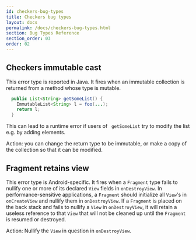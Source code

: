 ```yaml
---
id: checkers-bug-types
title: Checkers bug types
layout: docs
permalink: /docs/checkers-bug-types.html
section: Bug Types Reference
section_order: 03
order: 02
---
```


## <a name="CHECKERS_IMMUTABLE_CAST"></a>Checkers immutable cast

This error type is reported in Java. It fires when an immutable collection is returned from a method whose type is mutable.

```java
  public List<String> getSomeList() {
    ImmutableList<String> l = foo(...);
    return l;
  }
```

This can lead to a runtime error if users of ` getSomeList` try to modify the list e.g. by adding elements.

Action: you can change the return type to be immutable, or make a copy of the collection so that it can be modified.

## <a name="FRAGMENT_RETAINS_VIEW"></a>Fragment retains view

This error type is Android-specific. It fires when a `Fragment` type fails to nullify one or more of its declared `View` fields in `onDestroyView`. In performance-sensitive applications, a `Fragment` should initialize all `View`'s in `onCreateView` and nullify them in `onDestroyView`. If a `Fragment` is placed on the back stack and fails to nullify a `View` in `onDestroyView`, it will retain a useless reference to that `View` that will not be cleaned up until the `Fragment` is resumed or destroyed.

Action: Nullify the `View` in question in `onDestroyView`.
